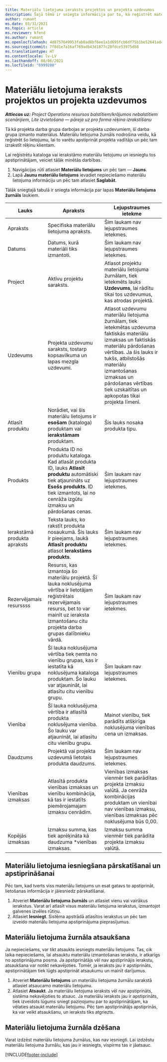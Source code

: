```yaml
---
title: Materiālu lietojuma ieraksts projektos un projekta uzdevumos
description: Šajā tēmā ir sniegta informācija par to, kā reģistrēt materiālu izmantošanu attiecībā pret projektiem un projekta uzdevumiem.
author: rumant
ms.date: 03/31/2021
ms.topic: article
ms.reviewer: kfend
ms.author: rumant
ms.openlocfilehash: 4d8757049953fab0ad8bf6ee1a1d695fcb6df75b1be52641ad4af3b3137d7a0a
ms.sourcegitcommit: 7f8d1e7a16af769adb43d1877c28fdce53975db8
ms.translationtype: HT
ms.contentlocale: lv-LV
ms.lasthandoff: 08/06/2021
ms.locfileid: "6999280"
---
```

# <a name="record-material-usage-on-projects-and-project-tasks"></a>Materiālu lietojuma ieraksts projektos un projekta uzdevumos

_**Attiecas uz:** Project Operations resursos balstītiem/krājumos nebalstītiem scenārijiem, Lite izvietošana — pāreja uz pro forma rēķina izrakstīšanu_

Tā kā projekta darba grupa darbojas ar projekta uzdevumiem, šī darba grupa izmanto materiālus. Materiālu lietojuma žurnāls nodrošina veidu, kā reģistrēt šo lietojumu, lai to varētu apstiprināt projekta vadītājs un pēc tam izrakstīt rēķinu klientam. 

Lai reģistrētu kataloga vai ierakstāmo materiālu lietojumu un iesniegtu tos apstiprinātājam, veiciet tālāk minētās darbības. 

1. Navigācijas rūtī atlasiet **Materiālu lietojums** un pēc tam — **Jauns**.
2. Lapā **Jaunu materiālu lietojums** ievadiet nepieciešamo materiālu lietojuma informāciju un pēc tam atlasiet **Saglabāt**.

Tālāk sniegtajā tabulā ir sniegta informācija par lapas **Materiālu lietojuma žurnāls** laukiem. 

| **Lauks** | **Apraksts** | **Lejupstraumes ietekme** |
| --- | --- | --- |
| Apraksts | Specifiska materiālu lietojuma apraksts. | Šim laukam nav lejupstraumes ietekmes. |
| Datums | Datums, kurā materiāli tiks izmantoti. | Šim laukam nav lejupstraumes ietekmes. |
| Project | Aktīvu projektu saraksts. | Atlasot projektu materiālu lietojuma žurnālam, tiek ietekmēts lauks **Uzdevums**, lai rādītu tikai tos uzdevumus, kas atrodas projektā. |
| Uzdevums | Projekta uzdevumu saraksts, tostarp kopsavilkuma un lapas mezgla uzdevumi. | Atlasot uzdevumu materiālu lietojuma žurnālam, tiek ietekmētas uzdevuma faktiskās materiālu izmaksas un faktiskās materiālu pārdošanas vērtības. Ja šis lauks ir tukšs, atbilstošās materiālu izmantošanas izmaksas un pārdošanas vērtības tiek uzskaitītas un apkopotas tikai projekta līmenī. |
| Atlasīt produktu | Norādiet, vai šis materiālu lietojums ir **esošam** (kataloga) produktam vai **ierakstāmam** produktam. | Šis lauks nosaka produkta tipu. |
| Produkts | Produkta ID no produktu kataloga. Kad atlasāt produkta ID, lauks **Atlasīt produktu** automātiski tiek atjaunināts uz **Esošs produkts**. ID tiek izmantots, lai no cenrāža izgūtu izmaksu un pārdošanas cenas. | Šim laukam nav lejupstraumes ietekmes. |
| Ierakstāmā produkta apraksts | Teksta lauks, ko rakstīt produkta nosaukumā. Šis lauks ir pieejams, laukā **Atlasīt produktu** atlasot **Ierakstāms produkts**.| Šim laukam nav lejupstraumes ietekmes. |
| Rezervējamais resurssss| Resurss, kas izmantoja šo materiālu projektā. Šī lauka noklusējuma vērtība ir lietotājam reģistrētais rezervējamais resurss, bet to var mainīt uz ieraksta izmantošanu citu projekta darba grupas dalībnieku vārdā. | Šim laukam nav lejupstraumes ietekmes. |
| Vienību grupa | Šī lauka noklusējuma vērtība tiek ņemta no vienību grupas, kas ir iestatīta kā noklusējuma kataloga produktam. Šo lauku var atjaunināt, lai atlasītu citu vienību grupu. | Šim laukam nav lejupstraumes ietekmes. |
| Vienība | Šī lauka noklusējuma vērtība ir atlasītā produkta noklusējuma vienība. Šo lauku var atjaunināt, lai atlasītu citu vienību grupu. | Mainot vienību, tiek parādīts atšķirīga noklusējuma vienības cena un izmaksas. |
| Daudzums | Projektā vai projekta uzdevumā lietotais produkta daudzums. | Šim laukam nav lejupstraumes ietekmes. |
| Vienības izmaksas | Atlasītā produkta vienības izmaksas un vienību kombinācija, kā tas ir iestatīts piemērojamajam izmaksu cenrādim. | Vienības izmaksas vienmēr tiek parādītas projekta izmaksu valūtā. Ja cenrāža kombinācijas produktam un vienībai nav vienības izmaksu, vienības izmaksas pēc noklusējuma būs 0,00. |
| Kopējās izmaksas | Izmaksu summa, kas tiek aprēķināta kā daudzuma \*vienības izmaksas.| Izmaksu summa vienmēr tiek parādīta projekta izmaksu valūtā. |


## <a name="submit-material-usage-for-review-and-approval"></a>Materiālu lietojuma iesniegšana pārskatīšanai un apstiprināšanai 
Pēc tam, kad tverts viss materiālu lietojums un esat gatavs to apstiprināt, lietošanas informācija ir jāiesniedz pārskatīšanai.

1. Atveriet **Materiālu lietojuma žurnāls** un atlasiet vienu vai vairākus ierakstus. Varat arī atlasīt visus materiālu lietojuma ierakstus, izmantojot galvenes izvēles rūtiņu.
2. Atlasiet **Iesniegt**. Sistēma apstrādā atlasītos ierakstus un pēc tam izveido materiālu lietojuma apstiprinājuma pieprasījumus.

## <a name="recall-a-material-usage-log"></a>Materiālu lietojuma žurnāla atsaukšana

Ja nepieciešams, var tikt atsaukts iesniegts materiālu lietojums. Tas, cik laika nepieciešams, lai atsauktu materiālu izmantošanas ierakstu, ir atkarīgs no apstiprinājuma posma.  Ja apstiprinātājs vēl nav apstiprinājis ierakstu, atsaukšana var notikt nekavējoties. Tomēr, ja ieraksts jau ir apstiprināts, apstiprinātājam tiek lūgts apstiprināt atsaukumu un mainīt darījumus.

1. Atveriet **Materiālu lietojums** un materiālu lietojuma žurnālu sarakstā atlasiet atsaucamo materiālu lietojumu.
2. Atlasiet **Atsaukt**. Ja materiālu lietojuma ieraksts vēl nav apstiprināts, sistēma nekavējoties to atsauc. Ja materiālu ieraksts jau ir apstiprināts, tiek izveidots lūgums sniegt paziņojumu par to apstiprinātājam, ka vēlaties atsaukt materiālu lietojumu. Pēc tam apstiprinātājs apstiprinās, ka var veikt atsaukšanu, un ieraksts tiks atgriezts.

## <a name="delete-a-material-usage-log"></a>Materiālu lietojuma žurnāla dzēšana

Varat izdzēst materiālu lietojuma žurnālus, kas nav iesniegti. Lai izdzēstu materiālu lietojuma žurnālu, kas jau ir iesniegts, vispirms tas ir jāatsauc.



[!INCLUDE[footer-include](../includes/footer-banner.md)]
